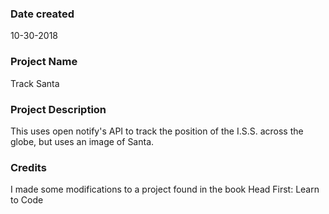 ### Date created
10-30-2018


### Project Name
Track Santa


### Project Description
This uses open notify's API to track the position of the I.S.S. across the globe, but uses an image of Santa.


### Credits
I made some modifications to a project found in the book Head First: Learn to Code
